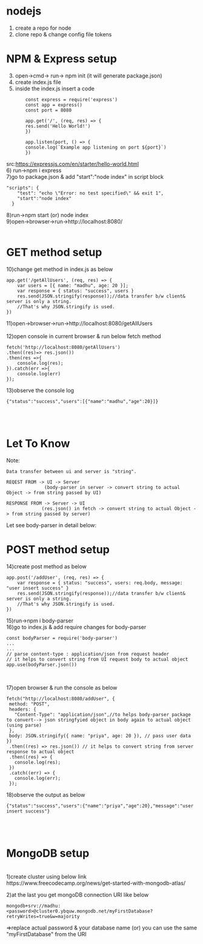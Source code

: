 # nodejs
1) create a repo for node
2) clone repo & change config file tokens

#  NPM & Express setup
3) open->cmd-> run-> npm init (it will generate package.json)
4) create index.js file
5) inside the index.js insert a code
```
       const express = require('express')
       const app = express()
       const port = 8080

       app.get('/', (req, res) => {
       res.send('Hello World!')
       })

       app.listen(port, () => {
       console.log(`Example app listening on port ${port}`)
       })
```
src:https://expressjs.com/en/starter/hello-world.html <br>
6) run->npm i express <br>
7)go to package.json & add "start":"node index" in script block
```
"scripts": {
    "test": "echo \"Error: no test specified\" && exit 1",
    "start":"node index"
  }
```
8)run->npm start (or) node index<br>
9)open->browser->run->http://localhost:8080/        <br><br>

 # GET method setup
10)change get method in index.js as below
```
app.get('/getAllUsers', (req, res) => {
    var users = [{ name: "madhu", age: 20 }];
    var response = { status: "success", users }
    res.send(JSON.stringify(response));//data transfer b/w client& server is only a string.
    //That's why JSON.stringify is used.
})
```
11)open->browser->run->http://localhost:8080/getAllUsers        <br><br>
12)open console in current browser & run below fetch method
```
fetch('http://localhost:8080/getAllUsers')
.then((res)=> res.json())
.then(res =>{
    console.log(res);
}).catch(err =>{
    console.log(err)   
});
```
13)observe the console log
```
{"status":"success","users":[{"name":"madhu","age":20}]}
```
<br><br>
# Let To Know 
Note:
```
Data transfer between ui and server is "string". 

REQEST FROM -> UI -> Server 
              (body-parser in server -> convert string to actual Object -> from string passed by UI)

RESPONSE FROM -> Server -> UI
             (res.json() in fetch -> convert string to actual Object -> from string passed by server)
```
  
Let see body-parser in detail below:

# POST method setup
14)create post method as below
```
app.post('/addUser', (req, res) => {
    var response = { status: "success", users: req.body, message: "user insert success" }
    res.send(JSON.stringify(response));//data transfer b/w client& server is only a string.
    //That's why JSON.stringify is used.
})
```

15)run->npm i body-parser <br>
16)go to index.js & add require changes for body-parser
 ```
 const bodyParser = require('body-parser')
 ... 
 ...
 // parse content-type : application/json from request header
 // it helps to convert string from UI request body to actual object
 app.use(bodyParser.json())
 ```
 <br>

 17)open browser & run the console as below
 ```
 fetch("http://localhost:8080/addUser", { 
  method: "POST",
  headers: {
    "Content-Type": "application/json",//to helps body-parser package to convert--> json stringfyied object in body again to actual object (using parse) 
  },
  body: JSON.stringify({ name: "priya", age: 20 }), // pass user data
})
  .then((res) => res.json()) // it helps to convert string from server response to actual object
  .then((res) => {
    console.log(res);
  })
  .catch((err) => {
    console.log(err);
  });
  ```
  18)observe the output as below
  ```
  {"status":"success","users":{"name":"priya","age":20},"message":"user insert success"}
  ```

<br><br>
 # MongoDB setup
 <br>
 1)create cluster using below link
 <br>
 https://www.freecodecamp.org/news/get-started-with-mongodb-atlas/<br>

 
 2)at the last you get mongoDB connection URI like below
 
 ```
 mongodb+srv://madhu:<password>@cluster0.ybquw.mongodb.net/myFirstDatabase?retryWrites=true&w=majority

 ```
 =>replace actual password & your database name (or) you can use the same "myFirstDatabase" from the URI
